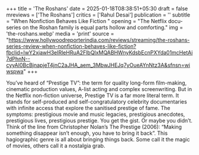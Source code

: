 +++
title = 'The Roshans'
date = 2025-01-18T08:38:51+05:30
draft = false
mreviews = ['The Roshans']
critics = ['Rahul Desai']
publication = ''
subtitle = "When Nonfiction Behaves Like Fiction "
opening = "The Netflix docu-series on the Roshan family is equal parts hollow and comforting."
img = 'the-roshans.webp'
media = 'print'
source = "https://www.hollywoodreporterindia.com/reviews/streaming/the-roshans-series-review-when-nonfiction-behaves-like-fiction?fbclid=IwY2xjawH3eIRleHRuA2FlbQIxMQABHWnyKdsbEcnPXYda01mcHetAi7dPhnN--cyyAI0BcBjnapjeT4jnC2aJHA_aem_3MbwJHEJq7yOueAYnNtz3A&sfnsn=wiwspwa"
+++

You’ve heard of “Prestige TV”: the term for quality long-form film-making, cinematic production values, A-list acting and complex screenwriting. But in the Netflix non-fiction universe, Prestige TV is a far more literal term. It stands for self-produced and self-congratulatory celebrity documentaries with infinite access that explore the sanitised prestige of fame. The symptoms: prestigious movie and music legacies, prestigious anecdotes, prestigious lives, prestigious prestige. You get the gist. Or maybe you didn’t. Think of the line from Christopher Nolan’s The Prestige (2006): “Making something disappear isn’t enough, you have to bring it back”. This hagiographic genre is all about bringing things back. Some call it the magic of movies, others call it a nostalgia grab.
